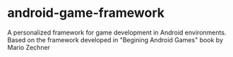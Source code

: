 android-game-framework
======================

A personalized framework for game development in Android environments. Based on the framework developed in "Begining Android Games" book by Mario Zechner

